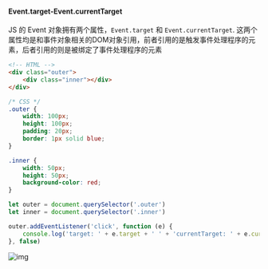#### Event.target-Event.currentTarget

JS 的 Event 对象拥有两个属性，`Event.target` 和 `Event.currentTarget`. 这两个属性均是和事件对象相关的DOM对象引用，前者引用的是触发事件处理程序的元素，后者引用的则是被绑定了事件处理程序的元素

```html
<!-- HTML -->
<div class="outer">
    <div class="inner"></div>
</div>
```

```css
/* CSS */
.outer {
    width: 100px;
    height: 100px;
    padding: 20px;
    border: 1px solid blue;
}

.inner {
    width: 50px;
    height: 50px;
    background-color: red;
}
```

```JavaScript
let outer = document.querySelector('.outer')
let inner = document.querySelector('.inner')

outer.addEventListener('click', function (e) {
    console.log('target: ' + e.target + ' ' + 'currentTarget: ' + e.currentTarget)
}, false)
```
![img](https://github.com/hugeloveu/jewel/blob/master/comparison/assets/target-currentTarget.png)

